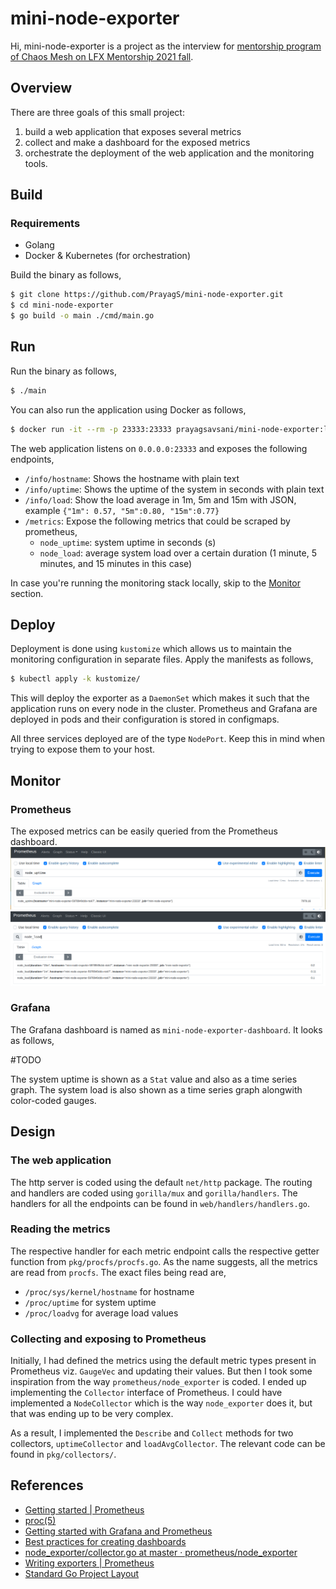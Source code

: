 # mini-node-exporter

Hi, mini-node-exporter is a project as the interview for [mentorship program of Chaos Mesh on LFX Mentorship 2021 fall](https://mentorship.lfx.linuxfoundation.org/project/8db683b0-0273-4a83-9ed9-4c33ee2cfcf0).

## Overview

There are three goals of this small project:

1. build a web application that exposes several metrics
2. collect and make a dashboard for the exposed metrics
3. orchestrate the deployment of the web application and the monitoring tools.

## Build

### Requirements
- Golang
- Docker & Kubernetes (for orchestration)

Build the binary as follows,
```sh
$ git clone https://github.com/PrayagS/mini-node-exporter.git
$ cd mini-node-exporter
$ go build -o main ./cmd/main.go
```

## Run

Run the binary as follows,
```sh
$ ./main
```

You can also run the application using Docker as follows,
```sh
$ docker run -it --rm -p 23333:23333 prayagsavsani/mini-node-exporter:latest
```

The web application listens on `0.0.0.0:23333` and exposes the following endpoints,
- `/info/hostname`: Shows the hostname with plain text
- `/info/uptime`: Shows the uptime of the system in seconds with plain text
- `/info/load`: Show the load average in 1m, 5m and 15m with JSON, example `{"1m": 0.57, "5m":0.80, "15m":0.77}`
- `/metrics`: Expose the following metrics that could be scraped by prometheus,
  - `node_uptime`: system uptime in seconds (s)
  - `node_load`: average system load over a certain duration (1 minute, 5 minutes, and 15 minutes in this case)

In case you're running the monitoring stack locally, skip to the [Monitor](#monitor) section.

## Deploy

Deployment is done using `kustomize` which allows us to maintain the monitoring configuration in separate files. Apply the manifests as follows,
```sh
$ kubectl apply -k kustomize/
```
This will deploy the exporter as a `DaemonSet` which makes it such that the application runs on every node in the cluster. Prometheus and Grafana are deployed in pods and their configuration is stored in configmaps.

All three services deployed are of the type `NodePort`. Keep this in mind when trying to expose them to your host.

## Monitor

### Prometheus

The exposed metrics can be easily queried from the Prometheus dashboard.
![](img/prom_node_uptime.png)
![](img/prom_node_load.png)

### Grafana

The Grafana dashboard is named as `mini-node-exporter-dashboard`. It looks as follows,

#TODO

The system uptime is shown as a `Stat` value and also as a time series graph. The system load is also shown as a time series graph alongwith color-coded gauges.

## Design

### The web application

The http server is coded using the default `net/http` package. The routing and handlers are coded using `gorilla/mux` and `gorilla/handlers`. The handlers for all the endpoints can be found in `web/handlers/handlers.go`.

### Reading the metrics

The respective handler for each metric endpoint calls the respective getter function from `pkg/procfs/procfs.go`. As the name suggests, all the metrics are read from `procfs`. The exact files being read are,
- `/proc/sys/kernel/hostname` for hostname
- `/proc/uptime` for system uptime
- `/proc/loadvg` for average load values

### Collecting and exposing to Prometheus

Initially, I had defined the metrics using the default metric types present in Prometheus viz. `GaugeVec` and updating their values. But then I took some inspiration from the way `prometheus/node_exporter` is coded. I ended up implementing the `Collector` interface of Prometheus. I could have implemented a `NodeCollector` which is the way `node_exporter` does it, but that was ending up to be very complex.

As a result, I implemented the `Describe` and `Collect` methods for two collectors, `uptimeCollector` and `loadAvgCollector`. The relevant code can be found in `pkg/collectors/`.


## References

- [Getting started | Prometheus](https://prometheus.io/docs/prometheus/latest/getting_started/)
- [proc(5)](https://man7.org/linux/man-pages/man5/proc.5.html)
- [Getting started with Grafana and Prometheus](https://grafana.com/docs/grafana/latest/getting-started/getting-started-prometheus/)
- [Best practices for creating dashboards](https://grafana.com/docs/grafana/latest/best-practices/best-practices-for-creating-dashboards/)
- [node_exporter/collector.go at master · prometheus/node_exporter](https://github.com/prometheus/node_exporter/blob/master/collector/collector.go)
- [Writing exporters | Prometheus](https://prometheus.io/docs/instrumenting/writing_exporters)
- [Standard Go Project Layout](https://github.com/golang-standards/project-layout)
